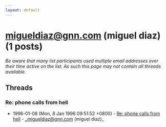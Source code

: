 ```yaml
---
layout: default
---
```


# migueldiaz@gnn.com (miguel diaz) (1 posts)

_Be aware that many list participants used multiple email addresses over their time active on the list. As such this page may not contain all threads available._

## Threads

### Re: phone calls from hell
+ 1996-01-08 (Mon, 8 Jan 1996 09:51:52 +0800) - [Re: phone calls from hell](/archive/1996/01/dd82ed08ca64231f3635a3e6d2aab3f56df5ba6222a1d4ebf2bdb98575df7afb) - _migueldiaz@gnn.com (miguel diaz)_

